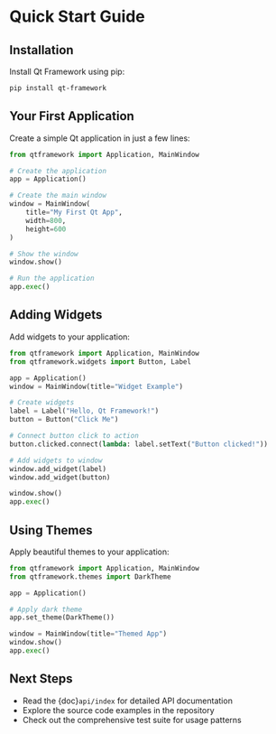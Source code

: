 # Quick Start Guide

## Installation

Install Qt Framework using pip:

```bash
pip install qt-framework
```

## Your First Application

Create a simple Qt application in just a few lines:

```python
from qtframework import Application, MainWindow

# Create the application
app = Application()

# Create the main window
window = MainWindow(
    title="My First Qt App",
    width=800,
    height=600
)

# Show the window
window.show()

# Run the application
app.exec()
```

## Adding Widgets

Add widgets to your application:

```python
from qtframework import Application, MainWindow
from qtframework.widgets import Button, Label

app = Application()
window = MainWindow(title="Widget Example")

# Create widgets
label = Label("Hello, Qt Framework!")
button = Button("Click Me")

# Connect button click to action
button.clicked.connect(lambda: label.setText("Button clicked!"))

# Add widgets to window
window.add_widget(label)
window.add_widget(button)

window.show()
app.exec()
```

## Using Themes

Apply beautiful themes to your application:

```python
from qtframework import Application, MainWindow
from qtframework.themes import DarkTheme

app = Application()

# Apply dark theme
app.set_theme(DarkTheme())

window = MainWindow(title="Themed App")
window.show()
app.exec()
```

## Next Steps

- Read the {doc}`api/index` for detailed API documentation
- Explore the source code examples in the repository
- Check out the comprehensive test suite for usage patterns
